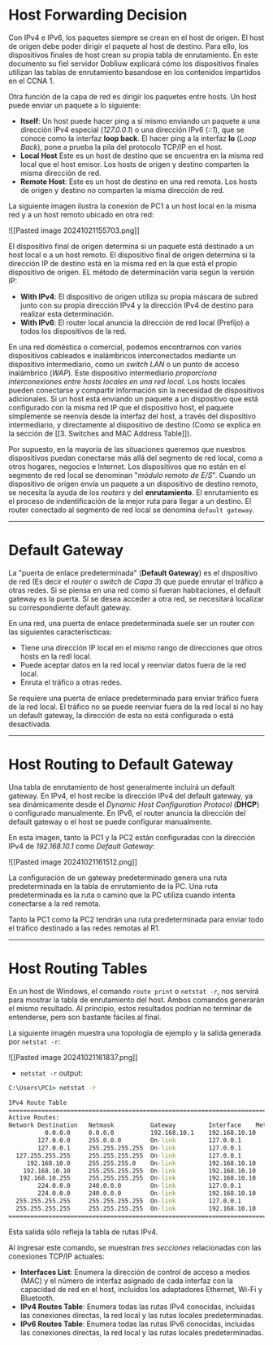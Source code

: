 # Host Forwarding Decision

Con IPv4 e IPv6, los paquetes siempre se crean en el host de origen. El host de origen debe poder dirigir el paquete al host de destino. Para ello, los dispositivos finales de host crean su propia tabla de enrutamiento. En este documento su fiel servidor Dobliuw explicará cómo los dispositivos finales utilizan las tablas de enrutamiento basandose en los contenidos impartidos en el CCNA 1.

Otra función de la capa de red es dirigir los paquetes entre hosts. Un host puede enviar un paquete a lo siguiente: 

- **Itself**: Un host puede hacer ping a sí mismo enviando un paquete a una dirección IPv4 especial (*127.0.0.1*) o una dirección IPv6 (*::1*), que se conoce como la interfaz **loop back**. El hacer ping a la interfaz **lo** (*Loop Back*), pone a prueba la pila del protocolo TCP/IP en el host.
- **Local Host** Este es un host de destino que se encuentra en la misma red local que el host emisor. Los hosts de origen y destino comparten la misma dirección de red. 
- **Remote Host**: Este es un host de destino en una red remota. Los hosts de origen y destino no comparten la misma dirección de red.

La siguiente imagen ilustra la conexión de PC1 a un host local en la misma red y a un host remoto ubicado en otra red: 

![[Pasted image 20241021155703.png]]

El dispositivo final de origen determina si un paquete está destinado a un host local o a un host remoto. El dispositivo final de origen determina si la dirección IP  de destino está en la misma red en la que está el propio dispositivo de origen. EL método de determinación varía según la versión IP:

- **With IPv4**: El dispositivo de origen utiliza su propia máscara de subred junto con su propia dirección IPv4 y la dirección IPv4 de destino para realizar esta determinación.
- **With IPv6**: El router local anuncia la dirección de red local (Prefijo) a todos los dispositivos de la red.

En una red doméstica o comercial, podemos encontrarnos con varios dispositivos cableados e inalámbricos interconectados mediante un dispositivo intermediario, como un *switch LAN* o un punto de acceso inalámbrico (*WAP*). Este dispositivo intermediario *proporciona interconexiones entre hosts locales en una red local*. Los hosts locales pueden conectarse y compartir información sin la necesidad de dispositivos adicionales. Si un host está enviando un paquete a un dispositivo que está configurado con la misma red IP que el dispositivo host, el paquete simplemente se reenvía desde la interfaz del host, a través del dispositivo intermediario, y directamente al dispositivo de destino (Como se explica en la sección de [[3. Switches and MAC Address Table]]).

Por supuesto, en la mayoría de las situaciones queremos que nuestros dispositivos puedan conectarse más allá del segmento de red local, como a otros hogares, negocios e Internet. Los dispositivos que no están en el segmento de red local se denominan "*módulo remoto de E/S*". Cuando un dispositivo de origen envía un paquete a un dispositivo de destino remoto, se necesita la ayuda de los *routers* y del **enrutamiento**. El enrutamiento es el proceso de indentificación de la mejor ruta para llegar a un destino. El router conectado al segmento de red local se denomina `default gateway`.

----
# Default Gateway

La "puerta de enlace predeterminada" (**Default Gateway**) es el dispositivo de red (Es decir el *router* o *switch de Capa 3*) que puede enrutar el tráfico a otras redes. Si se piensa en una red como si fueran habitaciones, el default gateway es la puerta. Sí se desea acceder a otra red, se necesitará localizar su correspondiente default gateway.

En una red, una puerta de enlace predeterminada suele ser un router con las siguientes caracteríscticas:

- Tiene una dirección IP local en el mismo rango de direcciones que otros hosts en la redl local.
- Puede aceptar datos en la red local y reenviar datos fuera de la red local.
- Enruta el tráfico a otras redes.

Se requiere una puerta de enlace predeterminada para enviar tráfico fuera de la red local. El tráfico no se puede reenviar fuera de la red local si no hay un default gateway, la dirección de esta no está configurada o está desactivada.

---
# Host Routing to Default Gateway

Una tabla de enrutamiento de host generalmente incluirá un default gateway. En IPv4, el host recibe la dirección IPv4 del default gateway, ya sea dinámicamente desde el *Dynamic Host Configuration Protocol* (**DHCP**) o configurado manualmente. En IPv6, el router anuncia la dirección del default gateway o el host se puede configurar manualmente.

En esta imagen, tanto la PC1 y la PC2 están configuradas con la dirección IPv4 de *192.168.10.1* como *Default Gateway*: 

![[Pasted image 20241021161512.png]]

La configuración de un gateway predeterminado genera una ruta predeterminada en la tabla de enrutamiento de la PC. Una ruta predeterminada es la ruta o camino que la PC utiliza cuando intenta conectarse a la red remota.

Tanto la PC1 como la PC2 tendrán una ruta predeterminada para enviar todo el tráfico destinado a las redes remotas al R1.

----
# Host Routing Tables

En un host de Windows, el comando `route print` o `netstat -r`, nos servirá para mostrar la tabla de enrutamiento del host. Ambos comandos generarán el mismo resultado. Al principio, estos resultados podrían no terminar de entenderse, pero son bastante fáciles al final.

La siguiente imagén muestra una topología de ejemplo y la salida generada por `netstat -r`: 

![[Pasted image 20241021161837.png]]

- `netstat -r` output:
```cmd
C:\Users\PC1> netstat -r

IPv4 Route Table
===========================================================================
Active Routes:
Network Destination   Netmask          Gateway         Interface    Metric
          0.0.0.0     0.0.0.0          192.168.10.1    192.168.10.10    25
        127.0.0.0     255.0.0.0        On-link         127.0.0.1       306
        127.0.0.1     255.255.255.255  On-link         127.0.0.1       306
  127.255.255.255     255.255.255.255  On-link         127.0.0.1       306
     192.168.10.0     255.255.255.0    On-link         192.168.10.10   281
    192.168.10.10     255.255.255.255  On-link         192.168.10.10   281
   192.168.10.255     255.255.255.255  On-link         192.168.10.10   281
        224.0.0.0     240.0.0.0        On-link         127.0.0.1       306
        224.0.0.0     240.0.0.0        On-link         192.168.10.10   281
  255.255.255.255     255.255.255.255  On-link         127.0.0.1       306
  255.255.255.255     255.255.255.255  On-link         192.168.10.10   281
===========================================================================
```
Esta salida sólo refleja la tabla de rutas IPv4.

Al ingresar este comando, se muestran *tres secciones* relacionadas con las conexiones TCP/IP actuales:

- **Interfaces List**: Enumera la dirección de control de acceso a medios (MAC) y el número de interfaz asignado de cada interfaz con la capacidad de red en el host, incluidos los adaptadores Ethernet, Wi-Fi y Bluetooth.
- **IPv4 Routes Table**: Enumera todas las rutas IPv4 conocidas, incluidas las conexiones directas, la red local y las rutas locales predeterminadas.
- **IPv6 Routes Table**: Enumera todas las rutas IPv6 conocidas, incluidas las conexiones directas, la red local y las rutas locales predeterminadas.
